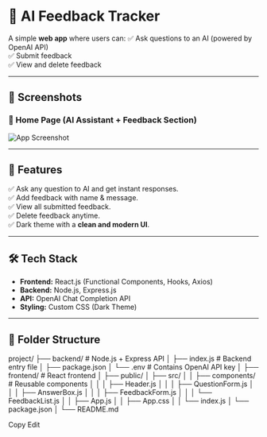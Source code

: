 # 🤖 AI Feedback Tracker

A simple **web app** where users can:
✅ Ask questions to an AI (powered by OpenAI API)  
✅ Submit feedback  
✅ View and delete feedback  

---

## 📸 Screenshots

### 🔹 Home Page (AI Assistant + Feedback Section)
![App Screenshot](./screenshot.png)  <!-- Replace with actual screenshot file -->

---

## 🚀 Features
✅ Ask any question to AI and get instant responses.  
✅ Add feedback with name & message.  
✅ View all submitted feedback.  
✅ Delete feedback anytime.  
✅ Dark theme with a **clean and modern UI**.  

---

## 🛠️ Tech Stack
- **Frontend:** React.js (Functional Components, Hooks, Axios)
- **Backend:** Node.js, Express.js
- **API:** OpenAI Chat Completion API
- **Styling:** Custom CSS (Dark Theme)

---

## 📂 Folder Structure
project/
├── backend/ # Node.js + Express API
│ ├── index.js # Backend entry file
│ ├── package.json
│ └── .env # Contains OpenAI API key
│
├── frontend/ # React frontend
│ ├── public/
│ ├── src/
│ │ ├── components/ # Reusable components
│ │ │ ├── Header.js
│ │ │ ├── QuestionForm.js
│ │ │ ├── AnswerBox.js
│ │ │ ├── FeedbackForm.js
│ │ │ └── FeedbackList.js
│ │ ├── App.js
│ │ ├── App.css
│ │ └── index.js
│ └── package.json
│
└── README.md

Copy
Edit

